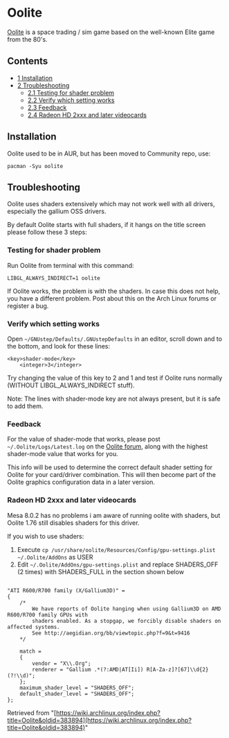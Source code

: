 # Oolite

[Oolite](http://www.oolite.org/) is a space trading / sim game based on the well-known Elite game from the 80's.

## Contents

*   [1 Installation](#Installation)
*   [2 Troubleshooting](#Troubleshooting)
    *   [2.1 Testing for shader problem](#Testing_for_shader_problem)
    *   [2.2 Verify which setting works](#Verify_which_setting_works)
    *   [2.3 Feedback](#Feedback)
    *   [2.4 Radeon HD 2xxx and later videocards](#Radeon_HD_2xxx_and_later_videocards)

## Installation

Oolite used to be in AUR, but has been moved to Community repo, use:

```
pacman -Syu oolite

```

## Troubleshooting

Oolite uses shaders extensively which may not work well with all drivers, especially the gallium OSS drivers.

By default Oolite starts with full shaders, if it hangs on the title screen please follow these 3 steps:

### Testing for shader problem

Run Oolite from terminal with this command:

```
LIBGL_ALWAYS_INDIRECT=1 oolite

```

If Oolite works, the problem is with the shaders. In case this does not help, you have a different problem. Post about this on the Arch Linux forums or register a bug.

### Verify which setting works

Open `~/GNUstep/Defaults/.GNUstepDefaults` in an editor, scroll down and to the bottom, and look for these lines:

```
<key>shader-mode</key>
	<integer>3</integer>

```

Try changing the value of this key to 2 and 1 and test if Oolite runs normally (WITHOUT LIBGL_ALWAYS_INDIRECT stuff).

Note: The lines with shader-mode key are not always present, but it is safe to add them.

### Feedback

For the value of shader-mode that works, please post `~/.Oolite/Logs/Latest.log` on the [Oolite forum](http://aegidian.org/bb/index.php), along with the highest shader-mode value that works for you.

This info will be used to determine the correct default shader setting for Oolite for your card/driver combination. This will then become part of the Oolite graphics configuration data in a later version.

### Radeon HD 2xxx and later videocards

Mesa 8.0.2 has no problems i am aware of running oolite with shaders, but Oolite 1.76 still disables shaders for this driver.

If you wish to use shaders:

1.  Execute `cp /usr/share/oolite/Resources/Config/gpu-settings.plist ~/.Oolite/AddOns` as USER
2.  Edit `~/.Oolite/AddOns/gpu-settings.plist` and replace SHADERS_OFF (2 times) with SHADERS_FULL in the section shown below

```

"ATI R600/R700 family (X/Gallium3D)" =
{
	/*
		We have reports of Oolite hanging when using Gallium3D on AMD R600/R700 family GPUs with
		shaders enabled. As a stopgap, we forcibly disable shaders on affected systems.
		See http://aegidian.org/bb/viewtopic.php?f=9&t=9416
	*/

	match =
	{
		vendor = "X\\.Org";
		renderer = "Gallium .*(?:AMD|AT[Ii]) R[A-Za-z]?[67]\\d{2}(?!\\d)";
	};
	maximum_shader_level = "SHADERS_OFF";
	default_shader_level = "SHADERS_OFF";
};

```

Retrieved from "[https://wiki.archlinux.org/index.php?title=Oolite&oldid=383894](https://wiki.archlinux.org/index.php?title=Oolite&oldid=383894)"